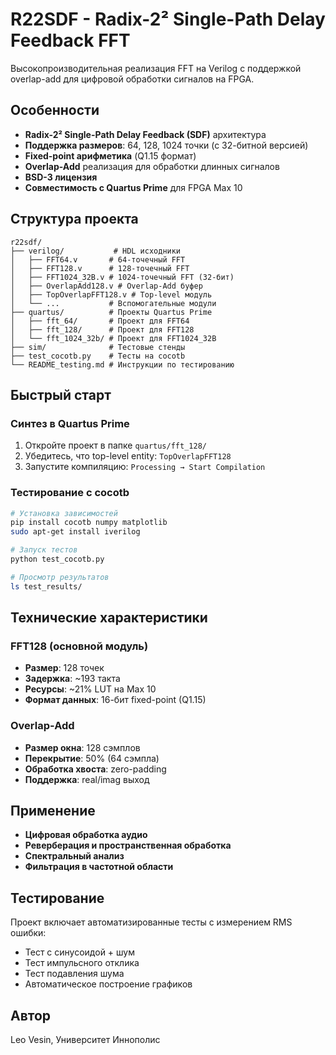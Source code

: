 # R22SDF - Radix-2² Single-Path Delay Feedback FFT

Высокопроизводительная реализация FFT на Verilog с поддержкой overlap-add для цифровой обработки сигналов на FPGA.

## Особенности

- **Radix-2² Single-Path Delay Feedback (SDF)** архитектура
- **Поддержка размеров**: 64, 128, 1024 точки (с 32-битной версией)
- **Fixed-point арифметика** (Q1.15 формат)
- **Overlap-Add** реализация для обработки длинных сигналов
- **BSD-3 лицензия**
- **Совместимость с Quartus Prime** для FPGA Max 10

## Структура проекта

```
r22sdf/
├── verilog/           # HDL исходники
│   ├── FFT64.v       # 64-точечный FFT
│   ├── FFT128.v      # 128-точечный FFT
│   ├── FFT1024_32B.v # 1024-точечный FFT (32-бит)
│   ├── OverlapAdd128.v # Overlap-Add буфер
│   ├── TopOverlapFFT128.v # Top-level модуль
│   └── ...           # Вспомогательные модули
├── quartus/          # Проекты Quartus Prime
│   ├── fft_64/       # Проект для FFT64
│   ├── fft_128/      # Проект для FFT128
│   └── fft_1024_32b/ # Проект для FFT1024_32B
├── sim/              # Тестовые стенды
├── test_cocotb.py    # Тесты на cocotb
└── README_testing.md # Инструкции по тестированию
```

## Быстрый старт

### Синтез в Quartus Prime

1. Откройте проект в папке `quartus/fft_128/`
2. Убедитесь, что top-level entity: `TopOverlapFFT128`
3. Запустите компиляцию: `Processing → Start Compilation`

### Тестирование с cocotb

```bash
# Установка зависимостей
pip install cocotb numpy matplotlib
sudo apt-get install iverilog

# Запуск тестов
python test_cocotb.py

# Просмотр результатов
ls test_results/
```

## Технические характеристики

### FFT128 (основной модуль)
- **Размер**: 128 точек
- **Задержка**: ~193 такта
- **Ресурсы**: ~21% LUT на Max 10
- **Формат данных**: 16-бит fixed-point (Q1.15)

### Overlap-Add
- **Размер окна**: 128 сэмплов
- **Перекрытие**: 50% (64 сэмпла)
- **Обработка хвоста**: zero-padding
- **Поддержка**: real/imag выход

## Применение

- **Цифровая обработка аудио**
- **Реверберация и пространственная обработка**
- **Спектральный анализ**
- **Фильтрация в частотной области**

## Тестирование

Проект включает автоматизированные тесты с измерением RMS ошибки:

- Тест с синусоидой + шум
- Тест импульсного отклика
- Тест подавления шума
- Автоматическое построение графиков



## Автор

Leo Vesin, Университет Иннополис

